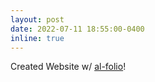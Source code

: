 ```yaml
---
layout: post
date: 2022-07-11 18:55:00-0400
inline: true
---
```


Created Website w/ <a href="https://github.com/alshedivat/al-folio" target="_blank" rel="noopener noreferrer">al-folio</a>!
